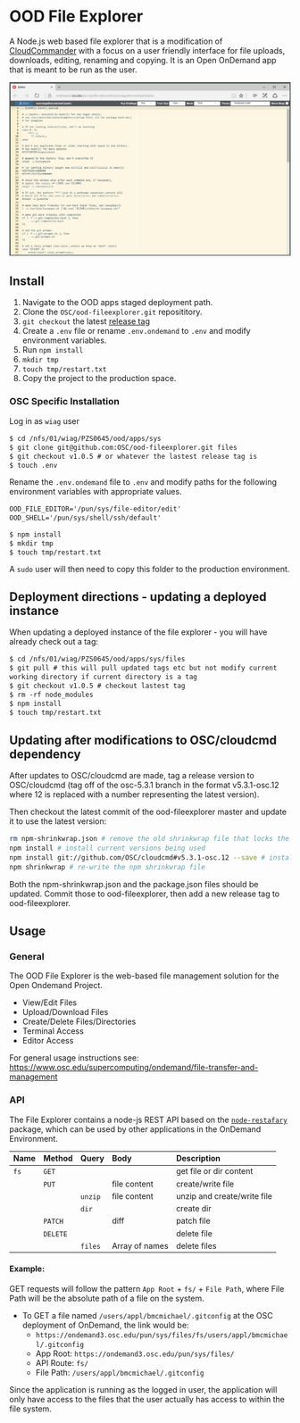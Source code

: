 # OOD File Explorer

A Node.js web based file explorer that is a modification of [CloudCommander](http://cloudcmd.io/) with a focus on a user friendly interface for file uploads, downloads, editing, renaming and copying. It is an Open OnDemand app that is meant to be run as the user.

![File Explorer Interface](docs/img/001_interface.png)

## Install

1. Navigate to the OOD apps staged deployment path.
2. Clone the `OSC/ood-fileexplorer.git` reposititory.
3. `git checkout` the latest [release tag](https://github.com/OSC/ood-fileexplorer/releases)
4. Create a `.env` file or rename `.env.ondemand` to `.env` and modify environment variables.
5. Run `npm install`
6. `mkdir tmp`
7. `touch tmp/restart.txt`
8. Copy the project to the production space.
 
### OSC Specific Installation

Log in as `wiag` user

```
$ cd /nfs/01/wiag/PZS0645/ood/apps/sys
$ git clone git@github.com:OSC/ood-fileexplorer.git files
$ git checkout v1.0.5 # or whatever the lastest release tag is
$ touch .env
```

Rename the `.env.ondemand` file to `.env` and modify paths for the following environment variables with appropriate values.

```
OOD_FILE_EDITOR='/pun/sys/file-editor/edit'
OOD_SHELL='/pun/sys/shell/ssh/default'
```

```
$ npm install
$ mkdir tmp
$ touch tmp/restart.txt
```

A `sudo` user will then need to copy this folder to the production environment.

## Deployment directions - updating a deployed instance

When updating a deployed instance of the file explorer - you will have already check out a tag:

```
$ cd /nfs/01/wiag/PZS0645/ood/apps/sys/files
$ git pull # this will pull updated tags etc but not modify current working directory if current directory is a tag
$ git checkout v1.0.5 # checkout lastest tag
$ rm -rf node_modules
$ npm install
$ touch tmp/restart.txt
```

## Updating after modifications to OSC/cloudcmd dependency

After updates to OSC/cloudcmd are made, tag a release version to OSC/cloudcmd (tag off of the osc-5.3.1 branch in the format v5.3.1-osc.12 where 12 is replaced with a number representing the latest version).

Then checkout the latest commit of the ood-fileexplorer master and update it to use the latest version:

```bash
rm npm-shrinkwrap.json # remove the old shrinkwrap file that locks the dependency versions
npm install # install current versions being used
npm install git://github.com/OSC/cloudcmd#v5.3.1-osc.12 --save # install the version you want
npm shrinkwrap # re-write the npm shrinkwrap file
```

Both the npm-shrinkwrap.json and the package.json files should be updated. Commit those to ood-fileexplorer, then add a new release tag to ood-fileexplorer.

## Usage

### General

The OOD File Explorer is the web-based file management solution for the Open Ondemand Project.

* View/Edit Files
* Upload/Download Files
* Create/Delete Files/Directories
* Terminal Access
* Editor Access

For general usage instructions see: https://www.osc.edu/supercomputing/ondemand/file-transfer-and-management

### API

The File Explorer contains a node-js REST API based on the [`node-restafary`](https://github.com/coderaiser/node-restafary) package, which can be used by other applications in the OnDemand Environment.

|Name         |Method   |Query          |Body               |Description                    |
|:------------|:--------|:--------------|:------------------|:------------------------------|
|`fs`         |`GET`    |               |                   |get file or dir content        |
|             |`PUT`    |               |file content       |create/write file              |
|             |         | `unzip`       |file content       |unzip and create/write file    |
|             |         | `dir`         |                   |create dir                     |
|             |`PATCH`  |               |diff               |patch file                     |
|             |`DELETE` |               |                   |delete file                    |
|             |         |`files`        |Array of names     |delete files                   |

#### Example:

GET requests will follow the pattern `App Root` + `fs/` + `File Path`, where File Path will be the absolute path of a file on the system.

* To GET a file named `/users/appl/bmcmichael/.gitconfig` at the OSC deployment of OnDemand, the link would be:
  * `https://ondemand3.osc.edu/pun/sys/files/fs/users/appl/bmcmichael/.gitconfig`
  * App Root: `https://ondemand3.osc.edu/pun/sys/files/`
  * API Route: `fs/`
  * File Path: `/users/appl/bmcmichael/.gitconfig`

Since the application is running as the logged in user, the application will only have access to the files that the user actually has access to within the file system.
